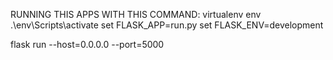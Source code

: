 RUNNING THIS APPS WITH THIS COMMAND:
virtualenv env
.\env\Scripts\activate
set FLASK_APP=run.py
set FLASK_ENV=development

flask run --host=0.0.0.0 --port=5000
